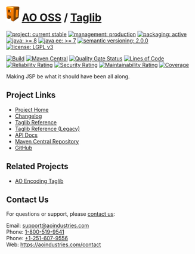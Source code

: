 # [<img src="ao-logo.png" alt="AO Logo" width="35" height="40">](https://github.com/aoindustries) [AO OSS](https://github.com/aoindustries/ao-oss) / [Taglib](https://github.com/aoindustries/ao-taglib)

[![project: current stable](https://oss.aoapps.com/ao-badges/project-current-stable.svg)](https://aoindustries.com/life-cycle#project-current-stable)
[![management: production](https://oss.aoapps.com/ao-badges/management-production.svg)](https://aoindustries.com/life-cycle#management-production)
[![packaging: active](https://oss.aoapps.com/ao-badges/packaging-active.svg)](https://aoindustries.com/life-cycle#packaging-active)  
[![java: &gt;= 8](https://oss.aoapps.com/ao-badges/java-8.svg)](https://docs.oracle.com/javase/8/docs/api/)
[![java ee: &gt;= 7](https://oss.aoapps.com/ao-badges/javaee-7.svg)](https://docs.oracle.com/javaee/7/api/)
[![semantic versioning: 2.0.0](https://oss.aoapps.com/ao-badges/semver-2.0.0.svg)](http://semver.org/spec/v2.0.0.html)
[![license: LGPL v3](https://oss.aoapps.com/ao-badges/license-lgpl-3.0.svg)](https://www.gnu.org/licenses/lgpl-3.0)

[![Build](https://github.com/aoindustries/ao-taglib/workflows/Build/badge.svg?branch=master)](https://github.com/aoindustries/ao-taglib/actions?query=workflow%3ABuild)
[![Maven Central](https://maven-badges.herokuapp.com/maven-central/com.aoapps/ao-taglib/badge.svg)](https://maven-badges.herokuapp.com/maven-central/com.aoapps/ao-taglib)
[![Quality Gate Status](https://sonarcloud.io/api/project_badges/measure?branch=master&project=com.aoapps%3Aao-taglib&metric=alert_status)](https://sonarcloud.io/dashboard?branch=master&id=com.aoapps%3Aao-taglib)
[![Lines of Code](https://sonarcloud.io/api/project_badges/measure?branch=master&project=com.aoapps%3Aao-taglib&metric=ncloc)](https://sonarcloud.io/component_measures?branch=master&id=com.aoapps%3Aao-taglib&metric=ncloc)  
[![Reliability Rating](https://sonarcloud.io/api/project_badges/measure?branch=master&project=com.aoapps%3Aao-taglib&metric=reliability_rating)](https://sonarcloud.io/component_measures?branch=master&id=com.aoapps%3Aao-taglib&metric=Reliability)
[![Security Rating](https://sonarcloud.io/api/project_badges/measure?branch=master&project=com.aoapps%3Aao-taglib&metric=security_rating)](https://sonarcloud.io/component_measures?branch=master&id=com.aoapps%3Aao-taglib&metric=Security)
[![Maintainability Rating](https://sonarcloud.io/api/project_badges/measure?branch=master&project=com.aoapps%3Aao-taglib&metric=sqale_rating)](https://sonarcloud.io/component_measures?branch=master&id=com.aoapps%3Aao-taglib&metric=Maintainability)
[![Coverage](https://sonarcloud.io/api/project_badges/measure?branch=master&project=com.aoapps%3Aao-taglib&metric=coverage)](https://sonarcloud.io/component_measures?branch=master&id=com.aoapps%3Aao-taglib&metric=Coverage)

Making JSP be what it should have been all along.

## Project Links
* [Project Home](https://oss.aoapps.com/taglib/)
* [Changelog](https://oss.aoapps.com/taglib/changelog)
* [Taglib Reference](https://oss.aoapps.com/taglib/ao.tld/)
* [Taglib Reference (Legacy)](https://oss.aoapps.com/taglib/ao-legacy.tld/)
* [API Docs](https://oss.aoapps.com/taglib/apidocs/)
* [Maven Central Repository](https://search.maven.org/artifact/com.aoapps/ao-taglib)
* [GitHub](https://github.com/aoindustries/ao-taglib)

## Related Projects
* [AO Encoding Taglib](https://github.com/aoindustries/ao-encoding-taglib)

## Contact Us
For questions or support, please [contact us](https://aoindustries.com/contact):

Email: [support@aoindustries.com](mailto:support@aoindustries.com)  
Phone: [1-800-519-9541](tel:1-800-519-9541)  
Phone: [+1-251-607-9556](tel:+1-251-607-9556)  
Web: https://aoindustries.com/contact
